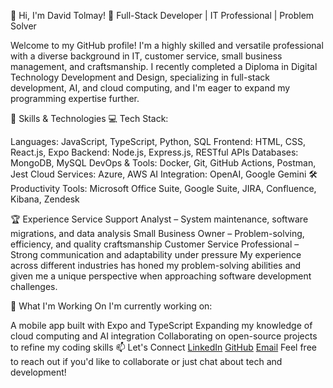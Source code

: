 👋 Hi, I'm David Tolmay!
🎯 Full-Stack Developer | IT Professional | Problem Solver

Welcome to my GitHub profile! I'm a highly skilled and versatile professional with a diverse background in IT, customer service, small business management, and craftsmanship. I recently completed a Diploma in Digital Technology Development and Design, specializing in full-stack development, AI, and cloud computing, and I'm eager to expand my programming expertise further.

🚀 Skills & Technologies
💻 Tech Stack:

Languages: JavaScript, TypeScript, Python, SQL
Frontend: HTML, CSS, React.js, Expo
Backend: Node.js, Express.js, RESTful APIs
Databases: MongoDB, MySQL
DevOps & Tools: Docker, Git, GitHub Actions, Postman, Jest
Cloud Services: Azure, AWS
AI Integration: OpenAI, Google Gemini
🛠 Productivity Tools:
Microsoft Office Suite, Google Suite, JIRA, Confluence, Kibana, Zendesk

🏆 Experience
Service Support Analyst – System maintenance, software migrations, and data analysis
Small Business Owner – Problem-solving, efficiency, and quality craftsmanship
Customer Service Professional – Strong communication and adaptability under pressure
My experience across different industries has honed my problem-solving abilities and given me a unique perspective when approaching software development challenges.

🎯 What I'm Working On
I'm currently working on:

A mobile app built with Expo and TypeScript
Expanding my knowledge of cloud computing and AI integration
Collaborating on open-source projects to refine my coding skills
📫 Let's Connect
[LinkedIn](https://www.linkedin.com/in/david-tolmay)
[GitHub](www.github.com/Piro2maniC)
[Email](davidtolmay@gmail.com)
Feel free to reach out if you'd like to collaborate or just chat about tech and development!
